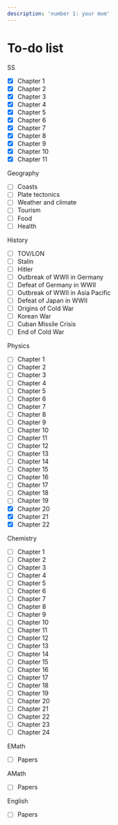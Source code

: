 ```yaml
---
description: 'number 1: your mom'
---
```


# To-do list

SS

* [x] Chapter 1
* [x] Chapter 2
* [x] Chapter 3
* [x] Chapter 4
* [x] Chapter 5
* [x] Chapter 6
* [x] Chapter 7
* [x] Chapter 8
* [x] Chapter 9
* [x] Chapter 10
* [x] Chapter 11

Geography

* [ ] Coasts
* [ ] Plate tectonics
* [ ] Weather and climate
* [ ] Tourism
* [ ] Food
* [ ] Health

History

* [ ] TOV/LON
* [ ] Stalin
* [ ] Hitler
* [ ] Outbreak of WWII in Germany
* [ ] Defeat of Germany in WWII
* [ ] Outbreak of WWII in Asia Pacific
* [ ] Defeat of Japan in WWII
* [ ] Origins of Cold War
* [ ] Korean War
* [ ] Cuban Missile Crisis
* [ ] End of Cold War

Physics

* [ ] Chapter 1
* [ ] Chapter 2
* [ ] Chapter 3
* [ ] Chapter 4
* [ ] Chapter 5
* [ ] Chapter 6
* [ ] Chapter 7
* [ ] Chapter 8
* [ ] Chapter 9
* [ ] Chapter 10
* [ ] Chapter 11
* [ ] Chapter 12
* [ ] Chapter 13
* [ ] Chapter 14
* [ ] Chapter 15
* [ ] Chapter 16
* [ ] Chapter 17
* [ ] Chapter 18
* [ ] Chapter 19
* [x] Chapter 20
* [x] Chapter 21
* [x] Chapter 22

Chemistry

* [ ] Chapter 1
* [ ] Chapter 2
* [ ] Chapter 3
* [ ] Chapter 4
* [ ] Chapter 5
* [ ] Chapter 6
* [ ] Chapter 7
* [ ] Chapter 8
* [ ] Chapter 9
* [ ] Chapter 10
* [ ] Chapter 11
* [ ] Chapter 12
* [ ] Chapter 13
* [ ] Chapter 14
* [ ] Chapter 15
* [ ] Chapter 16
* [ ] Chapter 17
* [ ] Chapter 18
* [ ] Chapter 19
* [ ] Chapter 20
* [ ] Chapter 21
* [ ] Chapter 22
* [ ] Chapter 23
* [ ] Chapter 24

EMath

* [ ] Papers

AMath

* [ ] Papers

English

* [ ] Papers



